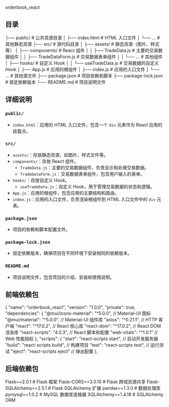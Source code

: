 orderbook_react 


## 目录
├── public/ # 公共资源目录
│ ├── index.html # HTML 入口文件
│ └── ... # 其他静态资源
├── src/ # 源代码目录
│ ├── assets/ # 静态资源（图片、样式等）
│ ├── components/ # React 组件
│ │ ├── TradeData.js # 主要的交易数据组件
│ │ ├── TradeDataForm.js # 交易数据表单组件
│ │ └── ... # 其他组件
│ ├── hooks/ # 自定义 Hook
│ │ └── useTradeData.js # 交易数据的自定义 Hook
│ ├── App.js # 应用的根组件
│ ├── index.js # 应用的入口文件
│ └── ... # 其他源文件
├── package.json # 项目依赖和脚本
├── package-lock.json # 锁定依赖版本
└── README.md # 项目说明文件


## 详细说明

### `public/`
- `index.html`：应用的 HTML 入口文件，包含一个 `div` 元素作为 React 应用的挂载点。

### `src/`
- `assets/`：存放静态资源，如图片、样式文件等。
- `components/`：存放 React 组件。
  - `TradeData.js`：主要的交易数据组件，负责显示和处理交易数据。
  - `TradeDataForm.js`：交易数据表单组件，包含用户输入的表单。
- `hooks/`：存放自定义 Hook。
  - `useTradeData.js`：自定义 Hook，用于管理交易数据的状态和逻辑。
- `App.js`：应用的根组件，包含应用的主要结构和路由。
- `index.js`：应用的入口文件，负责渲染根组件到 HTML 入口文件中的 `div` 元素。

### `package.json`
- 项目的依赖和脚本配置文件。

### `package-lock.json`
- 锁定依赖版本，确保项目在不同环境下安装相同的依赖版本。

### `README.md`
- 项目说明文件，包含项目的介绍、安装和使用说明。

## 前端依赖包
{
  "name": "orderbook_react",
  "version": "1.0.0",
  "private": true,
  "dependencies": {
    "@mui/icons-material": "^5.0.0",          // Material-UI 图标
    "@mui/material": "^5.0.0",                // Material-UI 组件库
    "axios": "^0.21.1",                       // HTTP 客户端
    "react": "^17.0.2",                       // React 核心库
    "react-dom": "^17.0.2",                   // React DOM 渲染库
    "react-scripts": "4.0.3",                 // React 脚本和配置
    "web-vitals": "^1.0.1"                    // Web 性能指标
  },
  "scripts": {
    "start": "react-scripts start",           // 启动开发服务器
    "build": "react-scripts build",           // 构建项目
    "test": "react-scripts test",             // 运行测试
    "eject": "react-scripts eject"            // 弹出配置
  },

## 后端依赖包
Flask==2.0.1                      # Flask 框架
Flask-CORS==3.0.10                # Flask 跨域资源共享
Flask-SQLAlchemy==2.5.1           # Flask SQLAlchemy 扩展
pandas==1.3.0                     # 数据处理库
pymysql==1.0.2                    # MySQL 数据库连接器
SQLAlchemy==1.4.18                # SQLAlchemy ORM


